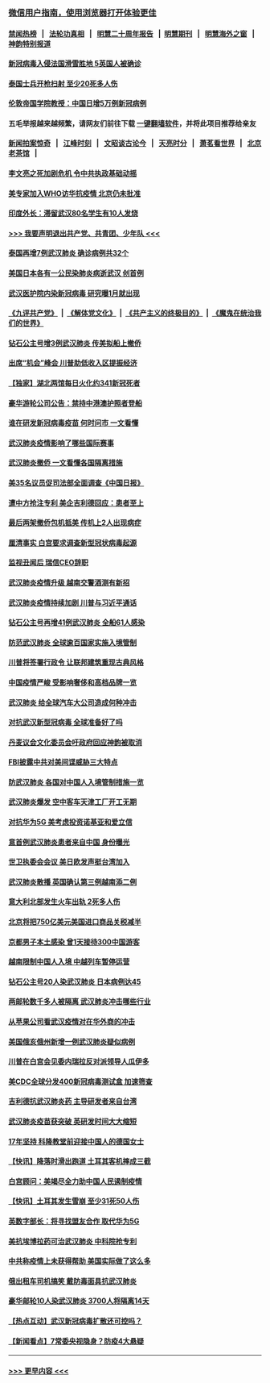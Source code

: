 ### [微信用户指南，使用浏览器打开体验更佳](https://github.com/gfw-breaker/banned-news1/blob/master/indexes/wechat-guide.md?t=0)
#### [禁闻热榜](热点新闻.md?t=0)  &nbsp;&nbsp;|&nbsp;&nbsp; [法轮功真相](https://github.com/gfw-breaker/truth/blob/master/README.md?t=0) &nbsp;&nbsp;|&nbsp;&nbsp; [明慧二十周年报告](https://github.com/gfw-breaker/mh-reports/blob/master/README.md?t=0) &nbsp;&nbsp;|&nbsp;&nbsp;[明慧期刊](https://github.com/gfw-breaker/mh-qikan) &nbsp;&nbsp;|&nbsp;&nbsp; [明慧海外之窗](https://github.com/gfw-breaker/mh-news/blob/master/README.md?t=0) &nbsp;&nbsp;|&nbsp;&nbsp; [神韵特别报道](https://github.com/gfw-breaker/mh-news/blob/master/shenyun.md?t=0)
#### [新冠病毒入侵法国滑雪胜地 5英国人被确诊](../pages/nsc418/n11854307.md?t=02090355) 
#### [泰国士兵开枪扫射 至少20死多人伤](../pages/nsc418/n11854276.md?t=02090355) 
#### [伦敦帝国学院教授：中国日增5万例新冠病例](../pages/nsc418/n11854174.md?t=02090355) 
#### 五毛举报越来越频繁，请网友们前往下载 [一键翻墙软件](https://github.com/gfw-breaker/ssr-accounts)，并将此项目推荐给亲友
#### [新闻拍案惊奇](https://github.com/gfw-breaker/banned-news1/blob/master/pages/link4.md) &nbsp;&nbsp;|&nbsp;&nbsp; [江峰时刻](https://github.com/gfw-breaker/banned-news1/blob/master/pages/link4.md) &nbsp;&nbsp;|&nbsp;&nbsp; [文昭谈古论今](https://github.com/gfw-breaker/banned-news1/blob/master/pages/link4.md) &nbsp;&nbsp;|&nbsp;&nbsp; [天亮时分](https://github.com/gfw-breaker/banned-news1/blob/master/pages/link4.md) &nbsp;&nbsp;|&nbsp;&nbsp; [萧茗看世界](https://github.com/gfw-breaker/banned-news1/blob/master/pages/link4.md) &nbsp;&nbsp;|&nbsp;&nbsp; [北京老茶馆](https://github.com/gfw-breaker/banned-news1/blob/master/pages/link4.md) &nbsp;&nbsp;|&nbsp;&nbsp; 
#### [李文亮之死加剧危机 令中共执政基础动摇](../pages/nsc418/n11854003.md?t=02090355) 
#### [美专家加入WHO访华抗疫情 北京仍未批准](../pages/nsc418/n11854043.md?t=02090355) 
#### [印度外长：滞留武汉80名学生有10人发烧](../pages/nsc418/n11853821.md?t=02090355) 
#### [>>> 我要声明退出共产党、共青团、少年队 <<<](https://github.com/begood0513/goodnews/blob/master/quit/letter.md) 
#### [泰国再增7例武汉肺炎 确诊病例共32个](../pages/nsc418/n11853808.md?t=02090355) 
#### [美国日本各有一公民染肺炎病逝武汉 创首例](../pages/nsc418/n11853509.md?t=02090355) 
#### [武汉医护院内染新冠病毒 研究曝1月就出现](../pages/nsc418/n11852928.md?t=02090355) 
#### [《九评共产党》](https://github.com/begood0513/9ping.md/blob/master/README.md) &nbsp;|&nbsp; [《解体党文化》](../../../../jtdwh.md/blob/master/README.md)  &nbsp;|&nbsp; [《共产主义的终极目的》](../../../../gczydzjmd.md/blob/master/README.md) &nbsp;|&nbsp; [《魔鬼在统治我们的世界》](../../../../mgztzwmdsj.md/blob/master/README.md) 
#### [钻石公主号增3例武汉肺炎 传美拟船上撤侨](../pages/nsc418/n11853240.md?t=02090355) 
#### [出席“机会”峰会 川普助低收入区提振经济](../pages/nsc418/n11853232.md?t=02090355) 
#### [【独家】湖北两馆每日火化约341新冠死者](../pages/nsc418/n11845444.md?t=02090355) 
#### [豪华游轮公司公告：禁持中港澳护照者登船](../pages/nsc418/n11852761.md?t=02090355) 
#### [谁在研发新冠病毒疫苗 何时问市 一文看懂](../pages/nsc418/n11852840.md?t=02090355) 
#### [武汉肺炎疫情影响了哪些国际赛事](../pages/nsc418/n11852441.md?t=02090355) 
#### [武汉肺炎撤侨 一文看懂各国隔离措施](../pages/nsc418/n11844216.md?t=02090355) 
#### [美35名议员促司法部全面调查《中国日报》](../pages/nsc418/n11852435.md?t=02090355) 
#### [遭中方抢注专利 美企吉利德回应：患者至上](../pages/nsc418/n11852037.md?t=02090355) 
#### [最后两架撤侨包机抵美 传机上2人出现病症](../pages/nsc418/n11852173.md?t=02090355) 
#### [厘清事实 白宫要求调查新型冠状病毒起源](../pages/nsc418/n11852106.md?t=02090355) 
#### [监视丑闻后 瑞信CEO辞职](../pages/nsc418/n11852127.md?t=02090355) 
#### [武汉肺炎疫情升级 越南交警酒测有新招](../pages/nsc418/n11851632.md?t=02090355) 
#### [武汉肺炎疫情持续加剧 川普与习近平通话](../pages/nsc418/n11851613.md?t=02090355) 
#### [钻石公主号再增41例武汉肺炎 全船61人感染](../pages/nsc418/n11850401.md?t=02090355) 
#### [防范武汉肺炎 全球逾百国家实施入境管制](../pages/nsc418/n11850557.md?t=02090355) 
#### [川普将签署行政令 让联邦建筑重现古典风格](../pages/nsc418/n11850654.md?t=02090355) 
#### [中国疫情严峻 受影响奢侈和高档品牌一览](../pages/nsc418/n11850319.md?t=02090355) 
#### [武汉肺炎 给全球汽车大公司造成何种冲击](../pages/nsc418/n11850056.md?t=02090355) 
#### [对抗武汉新型冠病毒 全球准备好了吗](../pages/nsc418/n11850142.md?t=02090355) 
#### [丹麦议会文化委员会吁政府回应神韵被取消](../pages/nsc418/n11849312.md?t=02090355) 
#### [FBI披露中共对美间谍威胁三大特点](../pages/nsc418/n11849700.md?t=02090355) 
#### [防武汉肺炎 各国对中国人入境管制措施一览](../pages/nsc418/n11838726.md?t=02090355) 
#### [武汉肺炎爆发 空中客车天津工厂开工无期](../pages/nsc418/n11849634.md?t=02090355) 
#### [对抗华为5G 美考虑投资诺基亚和爱立信](../pages/nsc418/n11849510.md?t=02090355) 
#### [意首例武汉肺炎患者来自中国 身份曝光](../pages/nsc418/n11849454.md?t=02090355) 
#### [世卫执委会会议 美日欧发声挺台湾加入](../pages/nsc418/n11849433.md?t=02090355) 
#### [武汉肺炎散播 英国确认第三例越南添二例](../pages/nsc418/n11849439.md?t=02090355) 
#### [意大利北部发生火车出轨 2死多人伤](../pages/nsc418/n11848999.md?t=02090355) 
#### [北京将把750亿美元美国进口商品关税减半](../pages/nsc418/n11848896.md?t=02090355) 
#### [京都男子本土感染 曾1天接待300中国游客](../pages/nsc418/n11848641.md?t=02090355) 
#### [越南限制中国人入境 中越列车暂停运营](../pages/nsc418/n11847844.md?t=02090355) 
#### [钻石公主号20人染武汉肺炎 日本病例达45](../pages/nsc418/n11847823.md?t=02090355) 
#### [两邮轮数千多人被隔离 武汉肺炎冲击哪些行业](../pages/nsc418/n11847456.md?t=02090355) 
#### [从苹果公司看武汉疫情对在华外商的冲击](../pages/nsc418/n11847586.md?t=02090355) 
#### [美国俄亥俄州新增一例武汉肺炎疑似病例](../pages/nsc418/n11847714.md?t=02090355) 
#### [川普在白宫会见委内瑞拉反对派领导人瓜伊多](../pages/nsc418/n11847391.md?t=02090355) 
#### [美CDC全球分发400新冠病毒测试盒 加速筛查](../pages/nsc418/n11847260.md?t=02090355) 
#### [吉利德抗武汉肺炎药 主导研发者来自台湾](../pages/nsc418/n11847064.md?t=02090355) 
#### [武汉肺炎疫苗获突破 英研发时间大大缩短](../pages/nsc418/n11846915.md?t=02090355) 
#### [17年坚持 科隆教堂前迎接中国人的德国女士](../pages/nsc418/n11846781.md?t=02090355) 
#### [【快讯】降落时滑出跑道 土耳其客机摔成三截](../pages/nsc418/n11847021.md?t=02090355) 
#### [白宫顾问：美竭尽全力助中国人民遏制疫情](../pages/nsc418/n11846756.md?t=02090355) 
#### [【快讯】土耳其发生雪崩 至少31死50人伤](../pages/nsc418/n11846680.md?t=02090355) 
#### [英数字部长：将寻找盟友合作 取代华为5G](../pages/nsc418/n11846485.md?t=02090355) 
#### [美抗埃博拉药可治武汉肺炎 中科院抢专利](../pages/nsc418/n11846409.md?t=02090355) 
#### [中共称疫情上未获得帮助 美国实际做了这么多](../pages/nsc418/n11846008.md?t=02090355) 
#### [俄出租车司机搞笑 戴防毒面具抗武汉肺炎](../pages/nsc418/n11845703.md?t=02090355) 
#### [豪华邮轮10人染武汉肺炎 3700人将隔离14天](../pages/nsc418/n11845543.md?t=02090355) 
#### [【热点互动】武汉新冠病毒扩散还可控吗？](../pages/nsc418/n11844750.md?t=02090355) 
#### [【新闻看点】7常委央视隐身？防疫4大悬疑](../pages/nsc418/n11844611.md?t=02090355) 

----
#### [ >>> 更早内容 <<< ](../indexes/nsc418-earlier.md)
